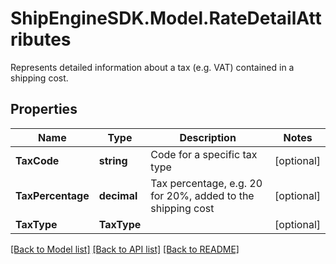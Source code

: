 # ShipEngineSDK.Model.RateDetailAttributes
Represents detailed information about a tax (e.g. VAT) contained in a shipping cost. 

## Properties

Name | Type | Description | Notes
------------ | ------------- | ------------- | -------------
**TaxCode** | **string** | Code for a specific tax type | [optional] 
**TaxPercentage** | **decimal** | Tax percentage, e.g. 20 for 20%, added to the shipping cost | [optional] 
**TaxType** | **TaxType** |  | [optional] 

[[Back to Model list]](../../README.md#documentation-for-models) [[Back to API list]](../../README.md#documentation-for-api-endpoints) [[Back to README]](../../README.md)

